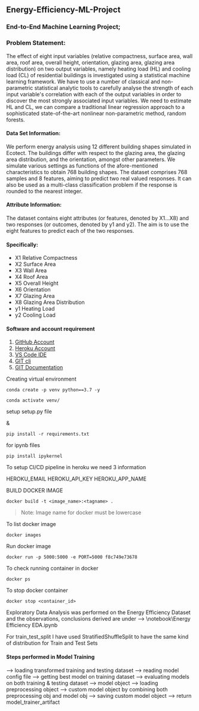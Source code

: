 ## Energy-Efficiency-ML-Project

### End-to-End Machine Learning Project;

### Problem Statement:
The effect of eight input variables (relative compactness, surface area, wall area, roof
area, overall height, orientation, glazing area, glazing area distribution) on two output
variables, namely heating load (HL) and cooling load (CL) of residential buildings is
investigated using a statistical machine learning framework. We have to use a number
of classical and non-parametric statistical analytic tools to carefully analyse the strength
of each input variable's correlation with each of the output variables in order to discover
the most strongly associated input variables. We need to estimate HL and CL, we can
compare a traditional linear regression approach to a sophisticated state-of-the-art
nonlinear non-parametric method, random forests.

#### Data Set Information:

We perform energy analysis using 12 different building shapes simulated in Ecotect. The buildings differ
with respect to the glazing area, the glazing area distribution, and the orientation, amongst other parameters.
We simulate various settings as functions of the afore-mentioned characteristics to obtain 768 building shapes.
The dataset comprises 768 samples and 8 features, aiming to predict two real valued responses. It can also be
used as a multi-class classification problem if the response is rounded to the nearest integer.

#### Attribute Information:

The dataset contains eight attributes (or features, denoted by X1...X8) and
two responses (or outcomes, denoted by y1 and y2). The aim is to use the eight features to predict
each of the two responses.

#### Specifically:
- X1 Relative Compactness
- X2 Surface Area
- X3 Wall Area
- X4 Roof Area
- X5 Overall Height
- X6 Orientation
- X7 Glazing Area
- X8 Glazing Area Distribution
- y1 Heating Load
- y2 Cooling Load

#### Software and account requirement

1. [GitHub Account](https://github.com)
2. [Heroku Account](https://dashboard.heroku.com/login)
3. [VS Code IDE](https://code.visualstudio.com/download)
4. [GIT cli](https://git-scm.com/downloads)
5. [GIT Documentation](https://git-scm.com/docs/gittutorial)

Creating virtual environment

```
conda create -p venv python==3.7 -y
```

```
conda activate venv/
```

setup setup.py file

&

```
pip install -r requirements.txt
```

for ipynb files
```
pip install ipykernel
```

To setup CI/CD pipeline in heroku we need 3 information

HEROKU_EMAIL
HEROKU_API_KEY
HEROKU_APP_NAME

BUILD DOCKER IMAGE
```
docker build -t <image_name>:<tagname> .
```
> Note: Image name for docker must be lowercase

To list docker image
```
docker images
```

Run docker image
```
docker run -p 5000:5000 -e PORT=5000 f8c749e73678
```

To check running container in docker
```
docker ps
```

To stop docker container
```
docker stop <container_id>
```

Exploratory Data Analysis was performed on the Energy Efficiency Dataset and the observations, conclusions derived are under --> \notebook\Energy Efficiency EDA.ipynb

For train_test_split I have used StratifiedShuffleSplit to have the same kind of distribution for Train and Test Sets

#### Steps performed in Model Training
--> loading transformed training and testing dataset
--> reading model config file
--> getting best model on training dataset
--> evaluating models on both training & testing dataset --> model object
--> loading preprocessing object
--> custom model object by combining both preprocessing obj and model obj
--> saving custom model object
--> return model_trainer_artifact